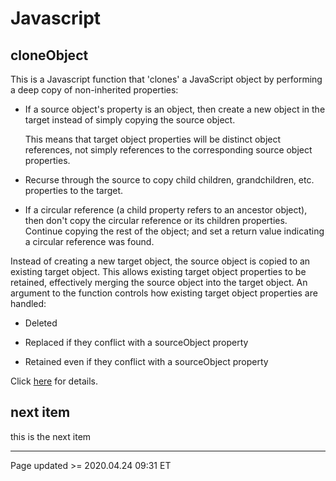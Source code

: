 # Javascript

## cloneObject

This is a Javascript function that 'clones' a JavaScript object by performing a deep copy of non-inherited properties:

 - If a source object's property is an object, then create a new object in the target instead of simply copying the source object.

   This means that target object properties will be distinct object references, not simply references to the corresponding source object properties.

 - Recurse through the source to copy child children, grandchildren, etc. properties to the target.

 - If a circular reference (a child property refers to an ancestor object), then don't copy the circular reference or its children properties. Continue copying the rest of the object; and set a return value indicating a circular reference was found.

Instead of creating a new target object, the source object is copied to an existing target object. This allows existing target object properties to be retained, effectively merging the source object into the target object. An argument to the function controls how existing target object properties are handled:

 - Deleted

 - Replaced if they conflict with a sourceObject property
 
 - Retained even if they conflict with a sourceObject property

Click [here](cloneObject.md) for details.

## next item

this is the next item

<hr class="tight"><p class="timestamp">Page updated >= 2020.04.24 09:31 ET</p>
